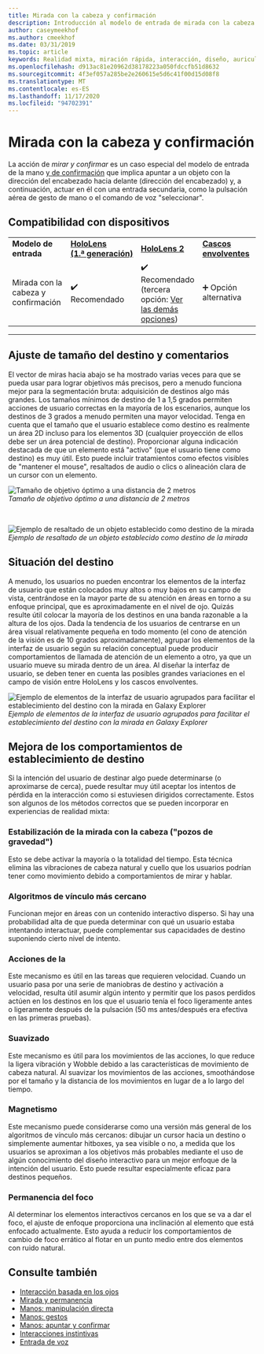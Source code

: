 ```yaml
---
title: Mirada con la cabeza y confirmación
description: Introducción al modelo de entrada de mirada con la cabeza y confirmación
author: caseymeekhof
ms.author: cmeekhof
ms.date: 03/31/2019
ms.topic: article
keywords: Realidad mixta, miración rápida, interacción, diseño, auriculares de realidad mixta, auriculares de realidad mixta de Windows, auriculares de realidad virtual, HoloLens, MRTK, kit de herramientas de realidad mixta, destino, enfoque, suavizado
ms.openlocfilehash: d913ac81e20962d38178223a050fdccfb51d8632
ms.sourcegitcommit: 4f3ef057a285be2e260615e5d6c41f00d15d08f8
ms.translationtype: MT
ms.contentlocale: es-ES
ms.lasthandoff: 11/17/2020
ms.locfileid: "94702391"
---
```

# <a name="head-gaze-and-commit"></a>Mirada con la cabeza y confirmación
La acción de _mirar y confirmar_ es un caso especial del modelo de entrada de la mano [y de confirmación](gaze-and-commit.md) que implica apuntar a un objeto con la dirección del encabezado hacia delante (dirección del encabezado) y, a continuación, actuar en él con una entrada secundaria, como la pulsación aérea de gesto de mano o el comando de voz "seleccionar". 

## <a name="device-support"></a>Compatibilidad con dispositivos

<table>
    <colgroup>
    <col width="25%" />
    <col width="25%" />
    <col width="25%" />
    <col width="25%" />
    </colgroup>
    <tr>
        <td><strong>Modelo de entrada</strong></td>
        <td><a href="../hololens-hardware-details.md"><strong>HoloLens (1.ª generación)</strong></a></td>
        <td><a href="https://docs.microsoft.com/hololens/hololens2-hardware"><strong>HoloLens 2</strong></td>
        <td><a href="../discover/immersive-headset-hardware-details.md"><strong>Cascos envolventes</strong></a></td>
    </tr>
     <tr>
        <td>Mirada con la cabeza y confirmación</td>
        <td>✔️ Recomendado</td>
        <td>✔️ Recomendado (tercera opción: <a href="interaction-fundamentals.md">Ver las demás opciones</a>)</td>
        <td>➕ Opción alternativa</td>
    </tr>
</table>

---

## <a name="target-sizing-and-feedback"></a>Ajuste de tamaño del destino y comentarios
El vector de miras hacia abajo se ha mostrado varias veces para que se pueda usar para lograr objetivos más precisos, pero a menudo funciona mejor para la segmentación bruta: adquisición de destinos algo más grandes. Los tamaños mínimos de destino de 1 a 1,5 grados permiten acciones de usuario correctas en la mayoría de los escenarios, aunque los destinos de 3 grados a menudo permiten una mayor velocidad. Tenga en cuenta que el tamaño que el usuario establece como destino es realmente un área 2D incluso para los elementos 3D (cualquier proyección de ellos debe ser un área potencial de destino). Proporcionar alguna indicación destacada de que un elemento está "activo" (que el usuario tiene como destino) es muy útil. Esto puede incluir tratamientos como efectos visibles de "mantener el mouse", resaltados de audio o clics o alineación clara de un cursor con un elemento.

![Tamaño de objetivo óptimo a una distancia de 2 metros](images/gazetargeting-size-1000px.jpg)<br>
*Tamaño de objetivo óptimo a una distancia de 2 metros*

<br>

![Ejemplo de resaltado de un objeto establecido como destino de la mirada](images/gazetargeting-highlighting-940px.jpg)<br>
*Ejemplo de resaltado de un objeto establecido como destino de la mirada*

## <a name="target-placement"></a>Situación del destino
A menudo, los usuarios no pueden encontrar los elementos de la interfaz de usuario que están colocados muy altos o muy bajos en su campo de vista, centrándose en la mayor parte de su atención en áreas en torno a su enfoque principal, que es aproximadamente en el nivel de ojo. Quizás resulte útil colocar la mayoría de los destinos en una banda razonable a la altura de los ojos. Dada la tendencia de los usuarios de centrarse en un área visual relativamente pequeña en todo momento (el cono de atención de la visión es de 10 grados aproximadamente), agrupar los elementos de la interfaz de usuario según su relación conceptual puede producir comportamientos de llamada de atención de un elemento a otro, ya que un usuario mueve su mirada dentro de un área. Al diseñar la interfaz de usuario, se deben tener en cuenta las posibles grandes variaciones en el campo de visión entre HoloLens y los cascos envolventes.

![Ejemplo de elementos de la interfaz de usuario agrupados para facilitar el establecimiento del destino con la mirada en Galaxy Explorer](images/gazetargeting-grouping-1000px.jpg)<br>
*Ejemplo de elementos de la interfaz de usuario agrupados para facilitar el establecimiento del destino con la mirada en Galaxy Explorer*

## <a name="improving-targeting-behaviors"></a>Mejora de los comportamientos de establecimiento de destino
Si la intención del usuario de destinar algo puede determinarse (o aproximarse de cerca), puede resultar muy útil aceptar los intentos de pérdida en la interacción como si estuviesen dirigidos correctamente. Estos son algunos de los métodos correctos que se pueden incorporar en experiencias de realidad mixta:

### <a name="head-gaze-stabilization-gravity-wells"></a>Estabilización de la mirada con la cabeza ("pozos de gravedad")
Esto se debe activar la mayoría o la totalidad del tiempo. Esta técnica elimina las vibraciones de cabeza natural y cuello que los usuarios podrían tener como movimiento debido a comportamientos de mirar y hablar.

### <a name="closest-link-algorithms"></a>Algoritmos de vínculo más cercano
Funcionan mejor en áreas con un contenido interactivo disperso. Si hay una probabilidad alta de que pueda determinar con qué un usuario estaba intentando interactuar, puede complementar sus capacidades de destino suponiendo cierto nivel de intento.

### <a name="backdating-and-postdating-actions"></a>Acciones de la
Este mecanismo es útil en las tareas que requieren velocidad. Cuando un usuario pasa por una serie de maniobras de destino y activación a velocidad, resulta útil asumir algún intento y permitir que los pasos perdidos actúen en los destinos en los que el usuario tenía el foco ligeramente antes o ligeramente después de la pulsación (50 ms antes/después era efectiva en las primeras pruebas).

### <a name="smoothing"></a>Suavizado
Este mecanismo es útil para los movimientos de las acciones, lo que reduce la ligera vibración y Wobble debido a las características de movimiento de cabeza natural. Al suavizar los movimientos de las acciones, smoothándose por el tamaño y la distancia de los movimientos en lugar de a lo largo del tiempo.

### <a name="magnetism"></a>Magnetismo
Este mecanismo puede considerarse como una versión más general de los algoritmos de vínculo más cercanos: dibujar un cursor hacia un destino o simplemente aumentar hitboxes, ya sea visible o no, a medida que los usuarios se aproximan a los objetivos más probables mediante el uso de algún conocimiento del diseño interactivo para un mejor enfoque de la intención del usuario. Esto puede resultar especialmente eficaz para destinos pequeños.

### <a name="focus-stickiness"></a>Permanencia del foco
Al determinar los elementos interactivos cercanos en los que se va a dar el foco, el ajuste de enfoque proporciona una inclinación al elemento que está enfocado actualmente. Esto ayuda a reducir los comportamientos de cambio de foco errático al flotar en un punto medio entre dos elementos con ruido natural.


## <a name="see-also"></a>Consulte también
* [Interacción basada en los ojos](eye-gaze-interaction.md)
* [Mirada y permanencia](gaze-and-dwell.md)
* [Manos: manipulación directa](direct-manipulation.md)
* [Manos: gestos](gaze-and-commit.md#composite-gestures)
* [Manos: apuntar y confirmar](point-and-commit.md)
* [Interacciones instintivas](interaction-fundamentals.md)
* [Entrada de voz](voice-input.md)



